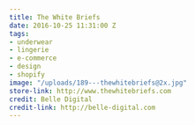 ```yaml
---
title: The White Briefs
date: 2016-10-25 11:31:00 Z
tags:
- underwear
- lingerie
- e-commerce
- design
- shopify
image: "/uploads/189---thewhitebriefs@2x.jpg"
store-link: http://www.thewhitebriefs.com
credit: Belle Digital
credit-link: http://belle-digital.com
---
```


